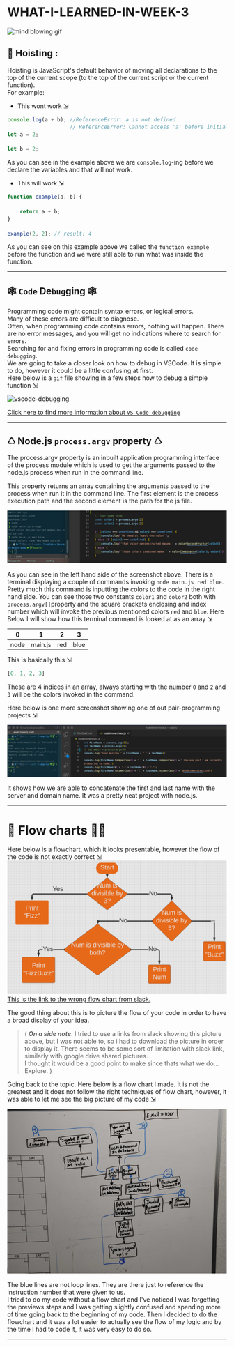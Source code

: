 # WHAT-I-LEARNED-IN-WEEK-3

![mind blowing gif](week3/mind-blowing.gif)

## 🎢 Hoisting :
Hoisting is JavaScript's default behavior of moving all declarations to the top of the current scope (to the top of the current script or the current function).<br>
For example:<br>

* This wont work ⇲<br>
```javascript
console.log(a + b); //ReferenceError: a is not defined
                    // ReferenceError: Cannot access 'a' before initialization
let a = 2;

let b = 2;
```
As you can see in the example above we are `console.log`-ing before we declare the variables and that will not work.<br>


* This will work ⇲<br>
```javascript
function example(a, b) {

    return a + b;
}

example(2, 2); // result: 4
```
As you can see on this example above we called the `function example` before the function and we were still able to run what was inside the function.<br>

---

## 🕸 `Code` De`bug`ging 🕸<br>
Programming code might contain syntax errors, or logical errors.<br>
Many of these errors are difficult to diagnose.<br>
Often, when programming code contains errors, nothing will happen. There are no error messages, and you will get no indications where to search for errors.<br>
Searching for and fixing errors in programming code is called `code debugging`.<br>
We are going to take a closer look on how to debug in VSCode. It is simple to do, however it could be a little confusing at first.<br>
Here below is a `gif` file showing in a few steps how to debug a simple function ⇲<br>

![vscode-debugging](./week3/vscode-debugging-hd.gif)

[Click here to find more information about `VS-Code debugging`](https://code.visualstudio.com/docs/editor/debugging)

---

## ♺ Node.js `process.argv` property ♺<br>
The process.argv property is an inbuilt application programming interface of the process module which is used to get the arguments passed to the node.js process when run in the command line.<br>

This property returns an array containing the arguments passed to the process when run it in the command line. The first element is the process execution path and the second element is the path for the js file.<br>

![process.argv](week3/process-argv.png)

As you can see in the left hand side of the screenshot above. There is a terminal displaying a couple of commands invoking `node main.js red blue`.<br>
Pretty much this command is inputting the colors to the code in the right hand side. You can see those two constants `color1` and `color2` both with `process.argv[]`property and the square brackets enclosing and index number which will invoke the previous mentioned colors `red` and `blue`. Here Below I will show how this terminal command is looked at as an array ⇲<br>

|   0   |   1   |   2   |   3   |
| :---: | :---: | :---: | :---: |
| node  |main.js|  red  |  blue |

This is basically this ⇲

```javascript
[0, 1, 2, 3]
```
These are 4 indices in an array, always starting with the number `0` and `2` and `3` will be the colors invoked in the command.<br>

Here below is one more screenshot showing one of out pair-programming projects ⇲<br>

![name-last-name](week3/name-last-name-process-argv.png)

It shows how we are able to concatenate the first and last name with the server and domain name. It was a pretty neat project with node.js.<br>

---

# 🌊 Flow charts 🏄‍♂️

Here below is a flowchart, which it looks presentable, however the flow of the code is not exactly correct ⇲<br>
![wrong flow chart](week3/wrong-flow-chart.png)
[This is the link to the wrong flow chart from slack.](https://slack-files.com/T01AQT1MFCH-F01BTUHB19A-20e89475bf)

The good thing about this is to picture the flow of your code in order to have a broad display of your idea.<br>

> ( ***On a side note***. I tried to use a links from slack showing this picture above, but I was not able to, so i had to download the picture in order to display it. There seems to be some sort of limitation with slack link, similarly with google drive shared pictures.<br>
I thought it would be a good point to make since thats what we do... Explore. )

Going back to the topic. Here below is a flow chart I made. It is not the greatest and it does not follow the right techniques of flow chart, however, it was able to let me see the big picture of my code ⇲<br>

![my flow chart](week3/my-flow-chart.jpg)

The blue lines are not loop lines. They are there just to reference the instruction number that were given to us.<br>
I tried to do my code without a flow chart and I've noticed I was forgetting the previews steps and I was getting slightly confused and spending more of time going back to the beginning of my code. Then I decided to do the flowchart and it was a lot easier to actually see the flow of my logic and by the time I had to code it, it was very easy to do so.

---

